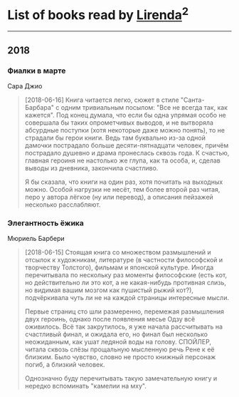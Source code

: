 # List of books read by [Lirenda](https://plus.google.com/115388297580792197479)<sup>2</sup>
---

## 2018

### Фиалки в марте
Сара Джио
> [2018-06-16] Книга читается легко, сюжет в стиле "Санта-Барбара" с одним тривиальным посылом: "Все не всегда так, как кажется". Под конец думала, что если бы одна упрямая особо не совершала бы таких опрометчивых выводов, и не вытворяла абсурдные поступки (хотя некоторые даже можно понять), то не страдали бы герои книги. Ведь там буквально из-за одной дамочки пострадало больше десяти-пятнадцати человек, причём пострадало душевно и драма пронеслась сквозь года. К счастью, главная героиня не настолько же глупа, как та особа, и, сделав выводы из дневника, закончила счастливо. 
> 
> Я бы сказала, что книги на один раз, хотя почитать на выходных можно. Особой нагрузки не несёт, тем более второй раз читая, перо у автора лёгкое (ну или перевод), а описания пейзажей несколько расслабляют.


### Элегантность ёжика
Мюриель Барбери
> [2018-06-15] Стоящая книга со множеством размышлений и отсылок к художникам, литературе (в частности философской и творчеству Толстого), фильмам и японской культуре. Иногда перечитывала по нескольку раз моменты философские (есть кот, но действительно ли это кот, а не какая-нибудь противная слизь, но видимая вашим мозгом как пушистый рыжий кот?), подчёркивала чуть ли не на каждой страницы интересные мысли.
> 
> Первые страниц сто шли размеренно, перемежая размышления двух героинь, однако после появления месье Одзу всё оживилось. Всё так закрутилось, я уже начала рассчитывать на счастливый финал, и ожидала его, но финал был несколько неожиданным, как ушат ледяной воды на голову. СПОЙЛЕР, читала сквозь слёзы прощальную мысленную речь Рене к её близким. Было чувство, словно не просто книжный персонаж погиб, а близкий человек.
> 
> Однозначно буду перечитывать такую замечательную книгу и нередко вспоминать "камелии на мху".



